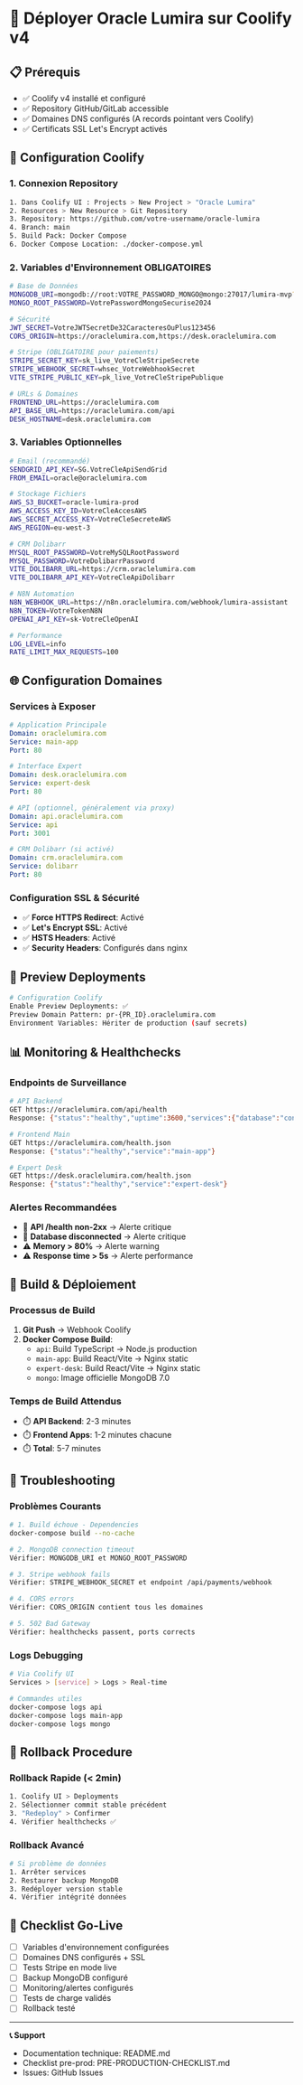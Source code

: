 # 🚀 Déployer Oracle Lumira sur Coolify v4

## 📋 Prérequis

- ✅ Coolify v4 installé et configuré
- ✅ Repository GitHub/GitLab accessible
- ✅ Domaines DNS configurés (A records pointant vers Coolify)
- ✅ Certificats SSL Let's Encrypt activés

## 🔧 Configuration Coolify

### 1. Connexion Repository

```bash
1. Dans Coolify UI : Projects > New Project > "Oracle Lumira"
2. Resources > New Resource > Git Repository
3. Repository: https://github.com/votre-username/oracle-lumira
4. Branch: main
5. Build Pack: Docker Compose
6. Docker Compose Location: ./docker-compose.yml
```

### 2. Variables d'Environnement OBLIGATOIRES

```bash
# Base de Données
MONGODB_URI=mongodb://root:VOTRE_PASSWORD_MONGO@mongo:27017/lumira-mvp?authSource=admin
MONGO_ROOT_PASSWORD=VotrePasswordMongoSecurise2024

# Sécurité
JWT_SECRET=VotreJWTSecretDe32CaracteresOuPlus123456
CORS_ORIGIN=https://oraclelumira.com,https://desk.oraclelumira.com

# Stripe (OBLIGATOIRE pour paiements)
STRIPE_SECRET_KEY=sk_live_VotreCleStripeSecrete
STRIPE_WEBHOOK_SECRET=whsec_VotreWebhookSecret
VITE_STRIPE_PUBLIC_KEY=pk_live_VotreCleStripePublique

# URLs & Domaines
FRONTEND_URL=https://oraclelumira.com
API_BASE_URL=https://oraclelumira.com/api
DESK_HOSTNAME=desk.oraclelumira.com
```

### 3. Variables Optionnelles

```bash
# Email (recommandé)
SENDGRID_API_KEY=SG.VotreCleApiSendGrid
FROM_EMAIL=oracle@oraclelumira.com

# Stockage Fichiers
AWS_S3_BUCKET=oracle-lumira-prod
AWS_ACCESS_KEY_ID=VotreCleAccesAWS
AWS_SECRET_ACCESS_KEY=VotreCleSecreteAWS
AWS_REGION=eu-west-3

# CRM Dolibarr
MYSQL_ROOT_PASSWORD=VotreMySQLRootPassword
MYSQL_PASSWORD=VotreDolibarrPassword
VITE_DOLIBARR_URL=https://crm.oraclelumira.com
VITE_DOLIBARR_API_KEY=VotreCleApiDolibarr

# N8N Automation
N8N_WEBHOOK_URL=https://n8n.oraclelumira.com/webhook/lumira-assistant
N8N_TOKEN=VotreTokenN8N
OPENAI_API_KEY=sk-VotreCleOpenAI

# Performance
LOG_LEVEL=info
RATE_LIMIT_MAX_REQUESTS=100
```

## 🌐 Configuration Domaines

### Services à Exposer

```yaml
# Application Principale
Domain: oraclelumira.com
Service: main-app
Port: 80

# Interface Expert
Domain: desk.oraclelumira.com  
Service: expert-desk
Port: 80

# API (optionnel, généralement via proxy)
Domain: api.oraclelumira.com
Service: api
Port: 3001

# CRM Dolibarr (si activé)
Domain: crm.oraclelumira.com
Service: dolibarr
Port: 80
```

### Configuration SSL & Sécurité

- ✅ **Force HTTPS Redirect**: Activé
- ✅ **Let's Encrypt SSL**: Activé  
- ✅ **HSTS Headers**: Activé
- ✅ **Security Headers**: Configurés dans nginx

## 🔄 Preview Deployments

```bash
# Configuration Coolify
Enable Preview Deployments: ✅
Preview Domain Pattern: pr-{PR_ID}.oraclelumira.com
Environment Variables: Hériter de production (sauf secrets)
```

## 📊 Monitoring & Healthchecks

### Endpoints de Surveillance

```bash
# API Backend
GET https://oraclelumira.com/api/health
Response: {"status":"healthy","uptime":3600,"services":{"database":"connected"}}

# Frontend Main
GET https://oraclelumira.com/health.json  
Response: {"status":"healthy","service":"main-app"}

# Expert Desk
GET https://desk.oraclelumira.com/health.json
Response: {"status":"healthy","service":"expert-desk"}
```

### Alertes Recommandées

- 🚨 **API /health non-2xx** → Alerte critique
- 🚨 **Database disconnected** → Alerte critique  
- ⚠️ **Memory > 80%** → Alerte warning
- ⚠️ **Response time > 5s** → Alerte performance

## 🔧 Build & Déploiement

### Processus de Build

1. **Git Push** → Webhook Coolify
2. **Docker Compose Build**:
   - `api`: Build TypeScript → Node.js production
   - `main-app`: Build React/Vite → Nginx static
   - `expert-desk`: Build React/Vite → Nginx static  
   - `mongo`: Image officielle MongoDB 7.0

### Temps de Build Attendus

- ⏱️ **API Backend**: 2-3 minutes
- ⏱️ **Frontend Apps**: 1-2 minutes chacune
- ⏱️ **Total**: 5-7 minutes

## 🐛 Troubleshooting

### Problèmes Courants

```bash
# 1. Build échoue - Dependencies
docker-compose build --no-cache

# 2. MongoDB connection timeout  
Vérifier: MONGODB_URI et MONGO_ROOT_PASSWORD

# 3. Stripe webhook fails
Vérifier: STRIPE_WEBHOOK_SECRET et endpoint /api/payments/webhook

# 4. CORS errors
Vérifier: CORS_ORIGIN contient tous les domaines

# 5. 502 Bad Gateway
Vérifier: healthchecks passent, ports corrects
```

### Logs Debugging

```bash
# Via Coolify UI
Services > [service] > Logs > Real-time

# Commandes utiles
docker-compose logs api
docker-compose logs main-app  
docker-compose logs mongo
```

## 🔄 Rollback Procedure

### Rollback Rapide (< 2min)

```bash
1. Coolify UI > Deployments
2. Sélectionner commit stable précédent
3. "Redeploy" > Confirmer
4. Vérifier healthchecks ✅
```

### Rollback Avancé

```bash
# Si problème de données
1. Arrêter services
2. Restaurer backup MongoDB
3. Redéployer version stable
4. Vérifier intégrité données
```

## 🚀 Checklist Go-Live

- [ ] Variables d'environnement configurées
- [ ] Domaines DNS configurés + SSL
- [ ] Tests Stripe en mode live
- [ ] Backup MongoDB configuré
- [ ] Monitoring/alertes configurés  
- [ ] Tests de charge validés
- [ ] Rollback testé

---

**📞 Support**
- Documentation technique: README.md
- Checklist pre-prod: PRE-PRODUCTION-CHECKLIST.md
- Issues: GitHub Issues
